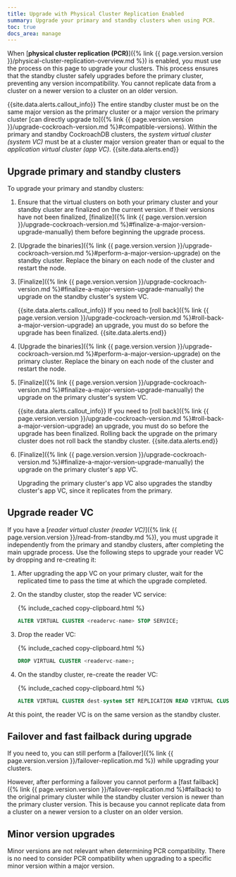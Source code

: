 ```yaml
---
title: Upgrade with Physical Cluster Replication Enabled
summary: Upgrade your primary and standby clusters when using PCR.
toc: true
docs_area: manage
---
```


When [**physical cluster replication (PCR)**]({% link {{ page.version.version }}/physical-cluster-replication-overview.md %}) is enabled, you must use the process on this page to upgrade your clusters. This process ensures that the standby cluster safely upgrades before the primary cluster, preventing any version incompatibility. You cannot replicate data from a cluster on a newer version to a cluster on an older version. 

{{site.data.alerts.callout_info}}
The entire standby cluster must be on the same major version as the primary cluster or a major version the primary cluster [can directly upgrade to]({% link {{ page.version.version }}/upgrade-cockroach-version.md %}#compatible-versions). Within the primary and standby CockroachDB clusters, the _system virtual cluster (system VC)_ must be at a cluster major version greater than or equal to the _application virtual cluster (app VC)_.
{{site.data.alerts.end}}

## Upgrade primary and standby clusters

To upgrade your primary and standby clusters:

1. Ensure that the virtual clusters on both your primary cluster and your standby cluster are finalized on the current version. If their versions have not been finalized, [finalize]({% link {{ page.version.version }}/upgrade-cockroach-version.md %}#finalize-a-major-version-upgrade-manually) them before beginning the upgrade process.

1. [Upgrade the binaries]({% link {{ page.version.version }}/upgrade-cockroach-version.md %}#perform-a-major-version-upgrade) on the standby cluster. Replace the binary on each node of the cluster and restart the node.

1. [Finalize]({% link {{ page.version.version }}/upgrade-cockroach-version.md %}#finalize-a-major-version-upgrade-manually) the upgrade on the standby cluster's system VC. 

    {{site.data.alerts.callout_info}}
    If you need to [roll back]({% link {{ page.version.version }}/upgrade-cockroach-version.md %}#roll-back-a-major-version-upgrade) an upgrade, you must do so before the upgrade has been finalized.
    {{site.data.alerts.end}}

1. [Upgrade the binaries]({% link {{ page.version.version }}/upgrade-cockroach-version.md %}#perform-a-major-version-upgrade) on the primary cluster. Replace the binary on each node of the cluster and restart the node.

1. [Finalize]({% link {{ page.version.version }}/upgrade-cockroach-version.md %}#finalize-a-major-version-upgrade-manually) the upgrade on the primary cluster's system VC. 

    {{site.data.alerts.callout_info}}
    If you need to [roll back]({% link {{ page.version.version }}/upgrade-cockroach-version.md %}#roll-back-a-major-version-upgrade) an upgrade, you must do so before the upgrade has been finalized. Rolling back the upgrade on the primary cluster does not roll back the standby cluster.
    {{site.data.alerts.end}}

1. [Finalize]({% link {{ page.version.version }}/upgrade-cockroach-version.md %}#finalize-a-major-version-upgrade-manually) the upgrade on the primary cluster's app VC. 

    Upgrading the primary cluster's app VC also upgrades the standby cluster's app VC, since it replicates from the primary.

## Upgrade reader VC

If you have a [_reader virtual cluster (reader VC)_]({% link {{ page.version.version }}/read-from-standby.md %}), you must upgrade it independently from the primary and standby clusters, after completing the main upgrade process. Use the following steps to upgrade your reader VC by dropping and re-creating it:

1. After upgrading the app VC on your primary cluster, wait for the replicated time to pass the time at which the upgrade completed.
1. On the standby cluster, stop the reader VC service:

    {% include_cached copy-clipboard.html %}
    ~~~ sql
    ALTER VIRTUAL CLUSTER <readervc-name> STOP SERVICE;
    ~~~

1. Drop the reader VC:

    {% include_cached copy-clipboard.html %}
    ~~~ sql
    DROP VIRTUAL CLUSTER <readervc-name>;
    ~~~

1. On the standby cluster, re-create the reader VC:

    {% include_cached copy-clipboard.html %}
    ~~~ sql
    ALTER VIRTUAL CLUSTER dest-system SET REPLICATION READ VIRTUAL CLUSTER;
    ~~~

At this point, the reader VC is on the same version as the standby cluster.

## Failover and fast failback during upgrade

If you need to, you can still perform a [failover]({% link {{ page.version.version }}/failover-replication.md %}) while upgrading your clusters.

However, after performing a failover you cannot perform a [fast failback]({% link {{ page.version.version }}/failover-replication.md %}#failback) to the original primary cluster while the standby cluster version is newer than the primary cluster version. This is because you cannot replicate data from a cluster on a newer version to a cluster on an older version. 

## Minor version upgrades

Minor versions are not relevant when determining PCR compatibility. There is no need to consider PCR compatibility when upgrading to a specific minor version within a major version.